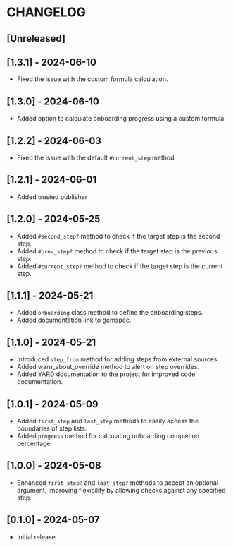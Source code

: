 # CHANGELOG

## [Unreleased]

## [1.3.1] - 2024-06-10

- Fixed the issue with the custom formula calculation.

## [1.3.0] - 2024-06-10

- Added option to calculate onboarding progress using a custom formula.

## [1.2.2] - 2024-06-03

- Fixed the issue with the default `#current_step` method.

## [1.2.1] - 2024-06-01

- Added trusted publisher

## [1.2.0] - 2024-05-25

- Added `#second_step?` method to check if the target step is the second step.
- Added `#prev_step?` method to check if the target step is the previous step.
- Added `#current_step?` method to check if the target step is the current step.

## [1.1.1] - 2024-05-21

- Added `onboarding` class method to define the onboarding steps.
- Added [documentation link](https://rubydoc.info/gems/onboardable) to gemspec.

## [1.1.0] - 2024-05-21

- Introduced `step_from` method for adding steps from external sources.
- Added warn_about_override method to alert on step overrides.
- Added YARD documentation to the project for improved code documentation.

## [1.0.1] - 2024-05-09

- Added `first_step` and `last_step` methods to easily access
  the boundaries of step lists.
- Added `progress` method for calculating onboarding completion percentage.

## [1.0.0] - 2024-05-08

- Enhanced `first_step?` and `last_step?` methods to accept an optional argument,
  improving flexibility by allowing checks against any specified step.

## [0.1.0] - 2024-05-07

- Initial release
